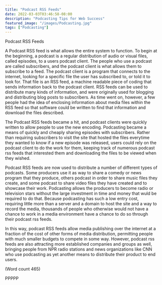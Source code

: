 ```yaml
---
title: "Podcast RSS Feeds"
date: 2022-03-03T03:46:58-08:00
description: "Podcasting Tips for Web Success"
featured_image: "/images/Podcasting.jpg"
tags: ["Podcasting"]
---
```


Podcast RSS Feeds 

A Podcast RSS feed is what allows the entire system to
function. To begin at the beginning, a podcast is a
regular distribution of audio or visual files, called
episodes, to a users podcast client. The people who use
a podcast are called subscribers, and the podcast client
is what allows them to subscribe to a feed. The podcast
client is a program that connects to the internet, looking
for a specific file the user has subscribed to, or told it to
look for. That file is an RSS feed, a machine readable
piece of coding that sends information back to the
podcast client. RSS feeds can be used to distribute
many kinds of information, and were originally used for
blogging and distributing blog posts to subscribers. As
time went on, however, a few people had the idea of
enclosing information about media files within the RSS
feed so that software could be written to find that
information and download the files described.

The Podcast RSS feeds became a hit, and podcast
clients were quickly written to allow people to use the
new encoding. Podcasting became a means of quickly
and cheaply sharing episodes with subscribers. Rather
than requiring subscribers to visit the site that hosted
the files everytime they wanted to know if a new
episode was released, users could rely on the podcast
client to do the work for them, keeping track of
numerous podcast rss feeds that interested them and
downloading the files to be viewed when they wished.

Podcast RSS feeds are now used to distribute a number
of different types of podcasts. Some producers use it as
way to share a comedy or news program that they
produce, others podcast in order to share music files
they create, and some podcast to share video files they
have created and to showcase their work. Podcasting
allows the producers to become radio or television stars
without the large investment in time and money that
wuld be required to do that. Because podcasting has
such a low entry cost, requiring little more than a server
and a domain to host the site and a way to record the
media, thousands of people who otherwise would not
have a chance to work in a media environment have a
chance to do so through their podcast rss feeds.

In this way, podcast RSS feeds allow media publishing
over the internet at a fraction of the cost of other forms
of media distribution, permitting people with much
smaller budgets to compete in some way. However,
podcast rss feeds are also attracting more established
companies and groups as well, bringing people from
NPR radio stations and news organizations like CNN
who use podcasting as yet another means to distribute
their product to end users.

(Word count 465)

PPPPP                              
                    

